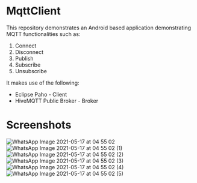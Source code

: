 # MqttClient
This repository demonstrates an Android based application demonstrating MQTT functionalities such as:
1. Connect
2. Disconnect
3. Publish
4. Subscribe
5. Unsubscribe 

It makes use of the following:
* Eclipse Paho - Client
* HiveMQTT Public Broker - Broker

# Screenshots

![WhatsApp Image 2021-05-17 at 04 55 02](https://user-images.githubusercontent.com/15179100/118416245-57598400-b6cc-11eb-891f-7b468b0573c7.jpeg)
![WhatsApp Image 2021-05-17 at 04 55 02 (1)](https://user-images.githubusercontent.com/15179100/118416239-532d6680-b6cc-11eb-9efe-866b7c0bd5c9.jpeg)
![WhatsApp Image 2021-05-17 at 04 55 02 (2)](https://user-images.githubusercontent.com/15179100/118416240-54f72a00-b6cc-11eb-854e-bcbea1c24fe9.jpeg)
![WhatsApp Image 2021-05-17 at 04 55 02 (3)](https://user-images.githubusercontent.com/15179100/118416242-558fc080-b6cc-11eb-8e6d-f34e25e534bd.jpeg)
![WhatsApp Image 2021-05-17 at 04 55 02 (4)](https://user-images.githubusercontent.com/15179100/118416243-56285700-b6cc-11eb-8b59-cf8141f557d4.jpeg)
![WhatsApp Image 2021-05-17 at 04 55 02 (5)](https://user-images.githubusercontent.com/15179100/118416244-56c0ed80-b6cc-11eb-90a8-e6371d685659.jpeg)
